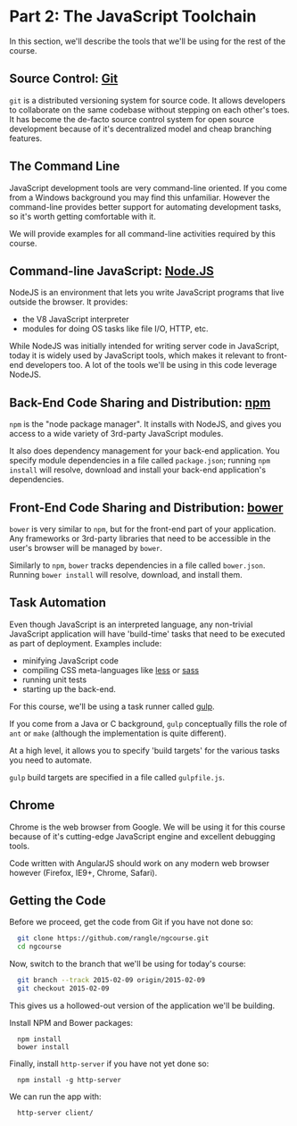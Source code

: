 # Part 2: The JavaScript Toolchain

In this section, we'll describe the tools that we'll be using for the
rest of the course.

## Source Control: [Git](http://git-scm.com/)

`git` is a distributed versioning system for source code.  It allows developers
to collaborate on the same codebase without stepping on each other's toes.  It
has become the de-facto source control system for open source development
because of it's decentralized model and cheap branching features.

## The Command Line

JavaScript development tools are very command-line oriented.  If you come from
a Windows background you may find this unfamiliar.  However the command-line
provides better support for automating development tasks, so it's worth getting
comfortable with it.

We will provide examples for all command-line activities required by this
course.

## Command-line JavaScript: [Node.JS](http://nodejs.org)

NodeJS is an environment that lets you write JavaScript programs that live
outside the browser.  It provides:

* the V8 JavaScript interpreter
* modules for doing OS tasks like file I/O, HTTP, etc.

While NodeJS was initially intended for writing server code in JavaScript,
today it is widely used by JavaScript tools, which makes it relevant to
front-end developers too. A lot of the tools we'll be using in this code
leverage NodeJS.

## Back-End Code Sharing and Distribution: [npm](https://www.npmjs.com/)

`npm` is the "node package manager".  It installs with NodeJS, and gives you
access to a wide variety of 3rd-party JavaScript modules.

It also does dependency management for your back-end application.  You specify
module dependencies in a file called `package.json`; running `npm install`
will resolve, download and install your back-end application's dependencies.

## Front-End Code Sharing and Distribution: [bower](https://bower.io)

`bower` is very similar to `npm`, but for the front-end part of your application.
Any frameworks or 3rd-party libraries that need to be accessible in the user's
browser will be managed by `bower`.

Similarly to `npm`, `bower` tracks dependencies in a file called `bower.json`.
Running `bower install` will resolve, download, and install them.

## Task Automation

Even though JavaScript is an interpreted language, any non-trivial JavaScript
application will have 'build-time' tasks that need to be executed as part of
deployment.  Examples include:

* minifying JavaScript code
* compiling CSS meta-languages like [less](http://lesscss.org) or [sass](http://sass-lang.com)
* running unit tests
* starting up the back-end.

For this course, we'll be using a task runner called [gulp](http://gulpjs.com/).

If you come from a Java or C background, `gulp` conceptually fills the role of
`ant` or `make` (although the implementation is quite different).

At a high level, it allows you to specify 'build targets' for the various tasks
you need to automate.

`gulp` build targets are specified in a file called `gulpfile.js`.

## Chrome

Chrome is the web browser from Google.  We will be using it for this course
because of it's cutting-edge JavaScript engine and excellent debugging tools.

Code written with AngularJS should work on any modern web browser however
(Firefox, IE9+, Chrome, Safari).

## Getting the Code

Before we proceed, get the code from Git if you have not done so:

```bash
  git clone https://github.com/rangle/ngcourse.git
  cd ngcourse
```

Now, switch to the branch that we'll be using for today's course:

```bash
  git branch --track 2015-02-09 origin/2015-02-09
  git checkout 2015-02-09
```

This gives us a hollowed-out version of the application we'll be building.

Install NPM and Bower packages:

```
  npm install
  bower install
```

Finally, install `http-server` if you have not yet done so:

```
  npm install -g http-server
```

We can run the app with:

```
  http-server client/
```
